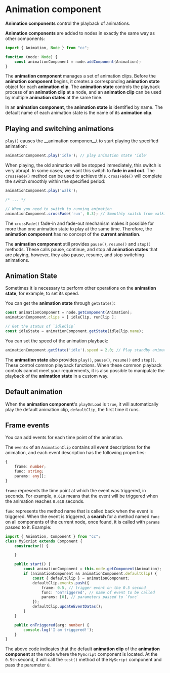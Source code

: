 # Animation component

__Animation components__ control the playback of animations.

__Animation components__ are added to nodes in exactly the same way as other components:

```ts
import { Animation, Node } from "cc";

function (node: Node) {
    const animationComponent = node.addComponent(Animation);
}
```

The __animation component__ manages a set of animation clips. Before the __animation component__ begins, it creates a corresponding **animation state** object for each __animation clip__. The __animation state__ controls the playback process of an __animation clip__ at a node, and an __animation clip__ can be used by multiple __animation states__ at the same time.

In an __animation component__, the __animation state__ is identified by name. The default name of each animation state is the name of its __animation clip__.

## Playing and switching animations

`play()` causes the __animation componen__t to start playing the specified animation:

```ts
animationComponent.play('idle'); // play animation state 'idle'
```

When playing, the old animation will be stopped immediately, this switch is very abrupt. In some cases, we want this switch to __fade in and out__. The `crossFade()` method can be used to achieve this.
`crossFade()` will complete the switch smoothly within the specified period:

```ts
animationComponent.play('walk');

/* ... */

// When you need to switch to running animation
animationComponent.crossFade('run', 0.3); // Smoothly switch from walking animation to running animation in 0.3 seconds
```

The `crossFade()` fade-in and fade-out mechanism makes it possible for more than one animation state to play at the same time. Therefore, the __animation component__ has no concept of the **current animation**.

The __animation component__ still provides `pause()`, `resume()` and `stop()` methods. These calls pause, continue, and stop all __animation states__ that are playing, however, they also pause, resume, and stop switching animations.

## Animation State

Sometimes it is necessary to perform other operations on the __animation state__, for example, to set its speed.

You can get the __animation state__ through `getState()`:

```ts
const animationComponent = node.getComponent(Animation);
animationComponent.clips = [ idleClip, runClip ];

// Get the status of `idleClip`
const idleState = animationComponent.getState(idleClip.name);
```

You can set the speed of the animation playback:

```ts
animationComponent.getState('idle').speed = 2.0; // Play standby animation at double speed
```

The __animation state__ also provides `play()`, `pause()`, `resume()` and `stop()`. These control common playback functions. When these common playback controls cannot meet your requirements, it is also possible to manipulate the playback of the __animation state__ in a custom way.

## Default animation

When the __animation component__'s `playOnLoad` is `true`, it will automatically play the default animation clip, `defaultClip`, the first time it runs.

## Frame events

You can add events for each time point of the animation.

The `events` of an `AnimationClip` contains all event descriptions for the animation, and each event description has the following properties:

```ts
{
    frame: number;
    func: string;
    params: any[];
}
```

`frame` represents the time point at which the event was triggered, in seconds. For example, `0.618` means that the event will be triggered when the animation reaches `0.618` seconds.

`func` represents the method name that is called back when the event is triggered. When the event is triggered, a **search** for a method named `func` on all components of the current node, once found, it is called with `params` passed to it. Example:

```ts
import { Animation, Component } from "cc";
class MyScript extends Component {
    constructor() {

    }

    public start() {
        const animationComponent = this.node.getComponent(Animation);
        if (animationComponent && animationComponent.defaultClip) {
            const { defaultClip } = animationComponent;
            defaultClip.events.push({
                frame: 0.5, // trigger event on the 0.5 second
                func: 'onTriggered', // name of event to be called
                params: [0], // parameters passed to `func`
            });
            defaultClip.updateEventDatas();
        }
    }

    public onTriggered(arg: number) {
        console.log('I am triggered!');
    }
}
```

The above code indicates that the default __animation clip__ of the __animation component__ at the node where the `MyScript` component is located. At the `0.5th` second, it will call the `test()` method of the `MyScript` component and pass the parameter `0`.
